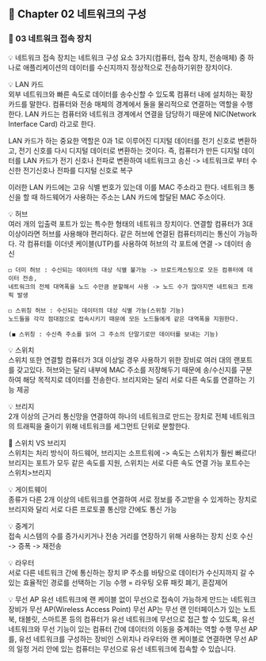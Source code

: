 ## 📕 Chapter 02 네트워크의 구성
### 📙 03 네트워크 접속 장치

💡 네트워크 접속 장치는 네트워크 구성 요소 3가지(컴퓨터, 접속 장치, 전송매체) 중 하나로 애플리케이션의 데이터를 수신지까지 정상적으로 전송하기위한 장치이다.  

💡 LAN 카드  
 외부 네트워크와 빠른 속도로 데이터를 송수신할 수 있도록 컴퓨터 내에 설치하는 확장 카드를 말한다. 컴퓨터와 전송 매체의 경계에서 둘을 물리적으로 연결하는 역할을 수행한다.
 LAN 카드는 컴퓨터와 네트워크 경계에서 연결을 담당하기 때문에 NIC(Network Interface Card) 라고로 한다.

 LAN 카드가 하는 중요한 역할은 0과 1로 이루어진 디지털 데이터를 전기 신호로 변환하고, 전기 신호를 다시 디지털 데이터로 변환하는 것이다. 
 즉, 컴퓨터가 만든 디지털 데이터를 LAN 카드가 전기 신호나 전파로 변환하여 네트워크고 송신 -> 네트워크로 부터 수신한 전기신호나 전파를 디지털 신호로 복구
 
 이러한 LAN 카드에는 고유 식별 번호가 있는데 이를 MAC 주소라고 한다. 네트워크 통신을 할 때 하드웨어가 사용하는 주소는 LAN 카드에 할달된 MAC 주소이다. 
 
 💡 허브  
  여러 개의 입출력 포트가 있는 특수한 형태의 네트워크 장치이다. 연결할 컴퓨터가 3대 이상이라면 허브를 사용해야 편리하다. 같은 허브에 연결된 컴퓨터끼리는 통신이 가능하다. 
  각 컴퓨터틑 이더넷 케이블(UTP)를 사용하여 허브의 각 포트에 연결 -> 데이터 송신
    
    ◻️ 더미 허브 : 수신되는 데이터의 대상 식별 불가능 -> 브로드캐스팅으로 모든 컴퓨터에 데이터 전송, 
    네트워크의 전체 대역폭을 노드 수만큼 분할해서 사용 -> 노드 수가 많아지면 네트워크 트래픽 발생
    
    ◻️ 스위칭 허브 : 수신되는 데이터의 대상 식별 가능(스위칭 기능) 
    노드들을 각각 점대점으로 접속시키기 때문에 모든 노드들에게 같은 대역폭을 지원한다.
    
    (◼️ 스위칭 : 수신측 주소를 읽어 그 주소의 단말기로만 데이터를 보내는 기능)
    
    
  💡 스위치  
   스위치 또한 연결할 컴퓨터가 3대 이상일 경우 사용하기 위한 장비로 여러 대의 랜포트를 갖고있다. 
   허브와는 달리 내부에 MAC 주소를 저장해두기 때문에 송/수신지를 구분하여 해당 목적지로 데이터를 전송한다. 
   브리지와는 달리 서로 다른 속도를 연결하는 기능 제공
   
 💡 브리지  
    2개 이상의 근거리 통신망을 연결하여 하나의 네트워크로 만드는 장치로 전체 네트워크의 트래픽을 줄이기 위해 네트워크를 세그먼트 단위로 분할한다.
    
  📍 스위치 VS 브리지  
    스위치는 처리 방식이 하드웨어, 브리지는 소프트워에 -> 속도는 스위치가 훨씬 빠르다!
    브리지는 포트가 모두 같은 속도를 지원, 스위치는 서로 다른 속도 연결 가능
    포트수는 스위치>브리지
    
  💡 게이트웨이   
   종류가 다른 2개 이상의 네트워크를 연결하여 서로 정보를 주고받을 수 있게하는 장치로 브리지와 달리 서로 다른 프로토콜 통신망 간에도 통신 가능
   
  💡 중계기  
  접속 시스템의 수를 증가시키거나 전송 거리를 연장하기 위해 사용하는 장치
  신호 수신 -> 증폭 -> 재전송
  
  💡 라우터  
  서로 다른 네트워크 간에 통신하는 장치
  IP 주소를 바탕으로 데이터가 수신지까지 갈 수 있는 효율적인 경로를 선택하는 기능 수행 = 라우팅
  오류 패킷 폐기, 혼잡제어
  
  💡 무선 AP
  유선 네트워크에 랜 케이블 없이 무선으로 접속이 가능하게 만드는 네트워크 장비가 무선 AP(Wireless Access Point)
  무선 AP는 무선 랜 인터페이스가 있는 노트북, 태블릿, 스마트폰 등의 컴퓨터가 유선 네트워크에 무선으로 접근 할 수 있도록, 유선 네트워크와 무선 기능이 있는 컴퓨터 간에 데이터의 이동을 중계하는 역할 수행
  무선 AP를, 유선 네트워크를 구성하는 장비인 스위치나 라우터와 랜 케이블로 연결하면 무선 AP의 일정 거리 안에 있는 컴퓨터는 무선으로 유선 네트워크에 접속할 수 있습니다.
  
